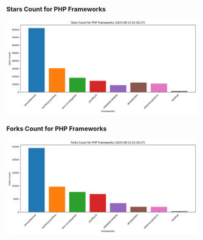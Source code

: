 ### Stars Count for PHP Frameworks

![Stars Chart](./archive/charts/20250813010027_stars_count.png)

### Forks Count for PHP Frameworks

![Forks Chart](./archive/charts/20250813010027_forks_count.png)

